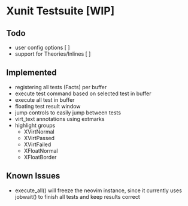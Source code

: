 # Xunit Testsuite [WIP] 

## Todo

+ user config options [  ]
+ support for Theories/Inlines [  ]

## Implemented
+ registering all tests (Facts) per buffer
+ execute test command based on selected test in buffer
+ execute all test in buffer
+ floating test result window
+ jump controls to easily jump between tests
+ virt_text annotations using extmarks
+ highlight groups
  + XVirtNormal
  + XVirtPassed
  + XVirtFailed
  + XFloatNormal
  + XFloatBorder

## Known Issues
+ execute_all() will freeze the neovim instance, since it currently uses jobwait() to finish all tests and keep results correct 


